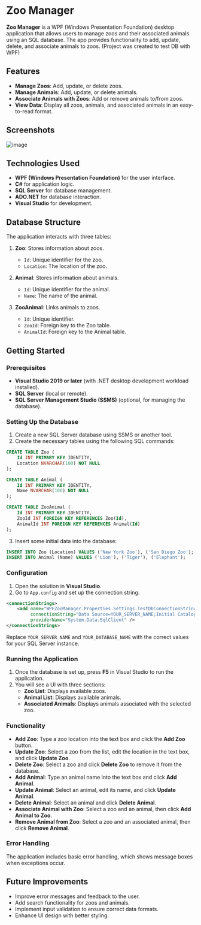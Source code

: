 # Zoo Manager

**Zoo Manager** is a WPF (Windows Presentation Foundation) desktop application that allows users to manage zoos and their associated animals using an SQL database. The app provides functionality to add, update, delete, and associate animals to zoos.
(Project was created to test DB with WPF)

## Features

- **Manage Zoos**: Add, update, or delete zoos.
- **Manage Animals**: Add, update, or delete animals.
- **Associate Animals with Zoos**: Add or remove animals to/from zoos.
- **View Data**: Display all zoos, animals, and associated animals in an easy-to-read format.

## Screenshots
![image](https://github.com/user-attachments/assets/4dbdb05b-474e-4583-b92d-42fc416da96a)


## Technologies Used

- **WPF (Windows Presentation Foundation)** for the user interface.
- **C#** for application logic.
- **SQL Server** for database management.
- **ADO.NET** for database interaction.
- **Visual Studio** for development.

## Database Structure

The application interacts with three tables:

1. **Zoo**: Stores information about zoos.
    - `Id`: Unique identifier for the zoo.
    - `Location`: The location of the zoo.
  
2. **Animal**: Stores information about animals.
    - `Id`: Unique identifier for the animal.
    - `Name`: The name of the animal.
  
3. **ZooAnimal**: Links animals to zoos.
    - `Id`: Unique identifier.
    - `ZooId`: Foreign key to the Zoo table.
    - `AnimalId`: Foreign key to the Animal table.

## Getting Started

### Prerequisites

- **Visual Studio 2019 or later** (with .NET desktop development workload installed).
- **SQL Server** (local or remote).
- **SQL Server Management Studio (SSMS)** (optional, for managing the database).

### Setting Up the Database

1. Create a new SQL Server database using SSMS or another tool.
2. Create the necessary tables using the following SQL commands:

```sql
CREATE TABLE Zoo (
    Id INT PRIMARY KEY IDENTITY,
    Location NVARCHAR(100) NOT NULL
);

CREATE TABLE Animal (
    Id INT PRIMARY KEY IDENTITY,
    Name NVARCHAR(100) NOT NULL
);

CREATE TABLE ZooAnimal (
    Id INT PRIMARY KEY IDENTITY,
    ZooId INT FOREIGN KEY REFERENCES Zoo(Id),
    AnimalId INT FOREIGN KEY REFERENCES Animal(Id)
);
```

3. Insert some initial data into the database:

```sql
INSERT INTO Zoo (Location) VALUES ('New York Zoo'), ('San Diego Zoo');
INSERT INTO Animal (Name) VALUES ('Lion'), ('Tiger'), ('Elephant');
```

### Configuration

1. Open the solution in **Visual Studio**.
2. Go to `App.config` and set up the connection string:

```xml
<connectionStrings>
    <add name="WPFZooManager.Properties.Settings.TestDbConnectionString" 
         connectionString="Data Source=YOUR_SERVER_NAME;Initial Catalog=YOUR_DATABASE_NAME;Integrated Security=True" 
         providerName="System.Data.SqlClient" />
</connectionStrings>
```

Replace `YOUR_SERVER_NAME` and `YOUR_DATABASE_NAME` with the correct values for your SQL Server instance.

### Running the Application

1. Once the database is set up, press **F5** in Visual Studio to run the application.
2. You will see a UI with three sections:
   - **Zoo List**: Displays available zoos.
   - **Animal List**: Displays available animals.
   - **Associated Animals**: Displays animals associated with the selected zoo.

### Functionality

- **Add Zoo**: Type a zoo location into the text box and click the **Add Zoo** button.
- **Update Zoo**: Select a zoo from the list, edit the location in the text box, and click **Update Zoo**.
- **Delete Zoo**: Select a zoo and click **Delete Zoo** to remove it from the database.
- **Add Animal**: Type an animal name into the text box and click **Add Animal**.
- **Update Animal**: Select an animal, edit its name, and click **Update Animal**.
- **Delete Animal**: Select an animal and click **Delete Animal**.
- **Associate Animal with Zoo**: Select a zoo and an animal, then click **Add Animal to Zoo**.
- **Remove Animal from Zoo**: Select a zoo and an associated animal, then click **Remove Animal**.

### Error Handling

The application includes basic error handling, which shows message boxes when exceptions occur.

## Future Improvements

- Improve error messages and feedback to the user.
- Add search functionality for zoos and animals.
- Implement input validation to ensure correct data formats.
- Enhance UI design with better styling.

